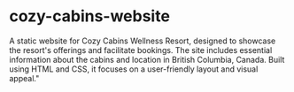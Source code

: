 # cozy-cabins-website
A static website for Cozy Cabins Wellness Resort, designed to showcase the resort's offerings and facilitate bookings. The site includes essential information about the cabins and location in British Columbia, Canada. Built using HTML and CSS, it focuses on a user-friendly layout and visual appeal."

